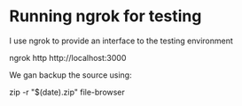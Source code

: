 # Running ngrok for testing
I use ngrok to provide an interface to the testing environment

ngrok http http://localhost:3000

We gan backup the source using:

zip -r "$(date).zip" file-browser

